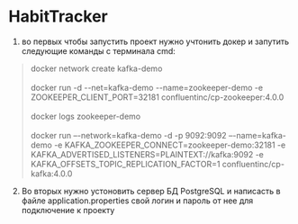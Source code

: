 # HabitTracker

1) во первых чтобы запустить проект нужно учтонить докер и запутить следующие команды с терминала cmd:
>docker network create kafka-demo \
> \
>docker run -d --net=kafka-demo --name=zookeeper-demo -e ZOOKEEPER_CLIENT_PORT=32181  confluentinc/cp-zookeeper:4.0.0 \
> \
> docker logs zookeeper-demo\
> \
> docker run –-network=kafka-demo -d -p 9092:9092 –-name=kafka-demo -e KAFKA_ZOOKEEPER_CONNECT=zookeeper-demo:32181 -e KAFKA_ADVERTISED_LISTENERS=PLAINTEXT://kafka:9092 -e KAFKA_OFFSETS_TOPIC_REPLICATION_FACTOR=1 confluentinc/cp-kafka:4.0.0

2) Во вторых нужно устоновить сервер БД PostgreSQL и написасть в файле application.properties свой логин и пароль от нее для подключение к проекту 
